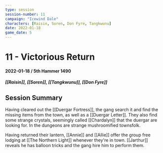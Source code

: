 ```yaml
---
type: session
session-number: 11
campaign: "Icewind Dale"
characters: [Raisin, Soren, Don Fyre, Tangkwunu]
date: 2022-01-18
game_date: 5
---
```


# 11 - Victorious Return
#### 2022-01-18 / 5th Hammer 1490
##### [[Raisin]], [[Soren]], [[Tangkwunu]], [[Don Fyre]]

## Session Summary
Having cleared out the [[Duergar Fortress]], the gang search it and find the missing items from the town, as well as a [[Duergar Letter]]. They also find some strange crystals, seemingly called [[Chardalyn]] that the duergar are looking for. In the dungeons are strange mushroomified townsfolk.

Having returned their lantern, [[Annie]] and [[Allie]] offer the group free lodging at [[The Northern Light]] whenever they're in town. [[Jarthur]] reveals he has balloon tricks and the gang hire him to perform them.

